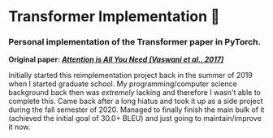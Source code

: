 # Transformer Implementation :car:

### Personal implementation of the Transformer paper in PyTorch.

**Original paper: [_Attention is All You Need (Vaswani et al., 2017)_](https://arxiv.org/pdf/1706.03762.pdf)**

Initially started this reimplementation project back in the summer of 2019 when I started graduate school. My programming/computer science background back then was _extremely_ lacking and therefore I wasn't able to complete this. Came back after a long hiatus and took it up as a side project during the fall semester of 2020. Managed to finally finish the main bulk of it (achieved the initial goal of 30.0+ BLEU) and just going to maintain/improve it now.
